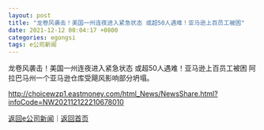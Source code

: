 ```yaml
---
layout: post
title: "龙卷风袭击！美国一州连夜进入紧急状态 或超50人遇难！亚马逊上百员工被困"
date: 2021-12-12 00:04:17 +0800
categories: egongsi
tags: e公司新闻
---
```

龙卷风袭击！美国一州连夜进入紧急状态 或超50人遇难！亚马逊上百员工被困
阿拉巴马州一个亚马逊仓库受飓风影响部分坍塌。

<http://choicewzp1.eastmoney.com/html_News/NewsShare.html?infoCode=NW202112122210678010>

[返回e公司新闻](//finews.withounder.com/egongsi/)｜[返回首页](//finews.withounder.com/)